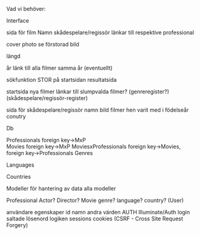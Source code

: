 Vad vi behöver:

Interface
  
  sida för film
   Namn
   skådespelare/regissör
    länkar till respektive professional
    
   cover photo
    se förstorad bild
    
   längd
    
   år
    länk till alla filmer samma år (eventuellt)

  sökfunktion
    STOR på startsidan
    resultatsida

  startsida
    nya filmer
    länkar till slumpvalda filmer?
    (genreregister?)
    (skådespelare/regissör-register)

  sida för skådespelare/regissör
    namn
    bild
    filmer hen varit med i
    födelseår
    conutry

Db
  
  Professionals
    foreign key->MxP   
  Movies
    foreign key->MxP
  MoviesxProfessionals
    foreign key->Movies, foreign key->Professionals
  Genres

  Languages
   
  Countries

Modeller för hantering av data
  alla modeller
   
   Professional
    Actor?
    Director?
   Movie
    genre?
    language?
    country?
   (User)


användare
  egenskaper
    id
    namn
    andra värden
  AUTH
    Illuminate/Auth
    login
    saltade lösenord
    logiken
  sessions
    cookies
    (CSRF - Cross Site Request Forgery)